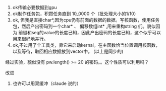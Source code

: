 1. ok传输必要数据到gpu
2. ok制作任务包，积攒任务直到 10_0000 个（批处理大小的1/10）
3. ok, 但我是直接char*,因为cpu仍有前面的数据的数据。写核函数，使用任务包，然后产出密码到一个char* 、 偏移数组int* ,用来重构string 们。貌似因为 前缀和seg的value的长度已知，因此产出密码的长度已知，这个似乎可以用来很好地并行。
4. ok,不过用了个工具类，靠它来启动kernal。在主函数恰当位置调用核函数， 以及等待，取回相应数据放到vector中。
(以上是同步的)

经过实验，貌似没有 pw.length() >= 20 的密码。。这个性质可以利用吗？

改进
1. 也许可以用双缓冲（claude 说的）


